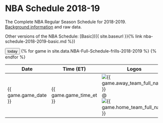 # NBA Schedule 2018-19
The Complete NBA Regular Season Schedule for 2018-2019.<br />
[Background information](background) and raw data.

Other versions of the NBA Schedule:
[Basic]({{ site.baseurl }}{% link nba-schedule-2018-2019-basic.md %})

<input type="button" value="today" id="TodayButton" />

<table>
  <thead>
    <tr>
      <th class="game_date_header">Date</th>
      <th class="game_time_et_header">Time (ET)</th>
      <th class="logos_header">Logos</th>
      <th class="away_team_header">Away</th>
      <th class="home_team_header">Home</th>
    </tr>
  </thead>
{% for game in site.data.NBA-Full-Schedule-frills-2018-2019 %}
  <tr class="{{ game.game_date }} g{{ game.game_number_this_day }}">
    <td class="game_date g{{ game.game_number_this_day }}">{{ game.game_date }}</td>
    <td class="game_time_et g{{ game.game_number_this_day_and_time }}">{{ game.game_time_et }}</td>
    <td class="logos">
      <img src="https://secure.espn.com/combiner/i?img=/i/teamlogos/nba/500/scoreboard/{{ game.away_team_espn_abbr }}.png&w=100&h=100" title="{{ game.away_team_full_name }}">
      @
      <img src="https://secure.espn.com/combiner/i?img=/i/teamlogos/nba/500/scoreboard/{{ game.home_team_espn_abbr }}.png&w=100&h=100" title="{{ game.home_team_full_name }}">
    </td>
    <td class="away_team">{{ game.away_team }}</td>
    <td class="home_team">{{ game.home_team }}</td>
  </tr>
{% endfor %}
</table>

<script>
$(document).ready(function(){
  $("#TodayButton").click(function () {
    var w = $(window);
    var row = $('table').find('tr.2018-10-30').first();

    if (row.length){
        $('html,body').animate({scrollTop: row.offset().top - (w.height()/4)}, 1000 );
    }
  })
});
</script>
